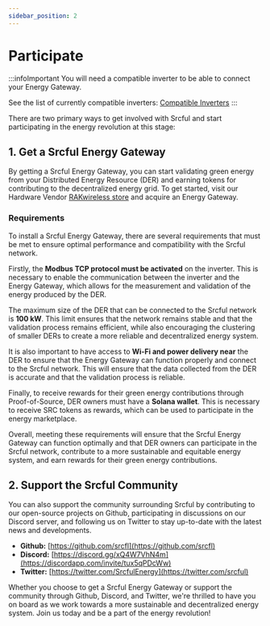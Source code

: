 ```yaml
---
sidebar_position: 2
---
```


# Participate

:::infoImportant
You will need a compatible inverter to be able to connect your Energy Gateway. 

See the list of currently compatible inverters: [Compatible Inverters](../energy-gateway/1-solaris.md)
:::

There are two primary ways to get involved with Srcful and start participating in the energy revolution at this stage:

## 1. Get a Srcful Energy Gateway

By getting a Srcful Energy Gateway, you can start validating green energy from your Distributed Energy Resource (DER) and earning tokens for contributing to the decentralized energy grid. To get started, visit our Hardware Vendor [RAKwireless store](https://store.rakwireless.com/products/srcful-energy-gateway) and acquire an Energy Gateway. 

### Requirements

To install a Srcful Energy Gateway, there are several requirements that must be met to ensure optimal performance and compatibility with the Srcful network.

Firstly, the **Modbus TCP protocol must be activated** on the inverter. This is necessary to enable the communication between the inverter and the Energy Gateway, which allows for the measurement and validation of the energy produced by the DER.

The maximum size of the DER that can be connected to the Srcful network is **100 kW**. This limit ensures that the network remains stable and that the validation process remains efficient, while also encouraging the clustering of smaller DERs to create a more reliable and decentralized energy system.

It is also important to have access to **Wi-Fi and power delivery near** the DER to ensure that the Energy Gateway can function properly and connect to the Srcful network. This will ensure that the data collected from the DER is accurate and that the validation process is reliable.

Finally, to receive rewards for their green energy contributions through Proof-of-Source, DER owners must have a **Solana wallet**. This is necessary to receive SRC tokens as rewards, which can be used to participate in the energy marketplace.

Overall, meeting these requirements will ensure that the Srcful Energy Gateway can function optimally and that DER owners can participate in the Srcful network, contribute to a more sustainable and equitable energy system, and earn rewards for their green energy contributions.

## 2. Support the Srcful Community

You can also support the community surrounding Srcful by contributing to our open-source projects on Github, participating in discussions on our Discord server, and following us on Twitter to stay up-to-date with the latest news and developments. 

- **Github:** [https://github.com/srcfl](https://github.com/srcfl)
- **Discord:** [https://discord.gg/xQ4W7VhN4m](https://discordapp.com/invite/tux5qPDcWw)
- **Twitter:** [https://twitter.com/SrcfulEnergy](https://twitter.com/srcful)

Whether you choose to get a Srcful Energy Gateway or support the community through Github, Discord, and Twitter, we're thrilled to have you on board as we work towards a more sustainable and decentralized energy system. Join us today and be a part of the energy revolution!
